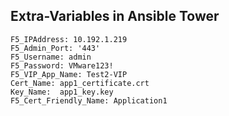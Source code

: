 ## Extra-Variables in Ansible Tower  

```
F5_IPAddress: 10.192.1.219
F5_Admin_Port: '443'
F5_Username: admin
F5_Password: VMware123!
F5_VIP_App_Name: Test2-VIP
Cert_Name: app1_certificate.crt
Key_Name:  app1_key.key
F5_Cert_Friendly_Name: Application1
```
